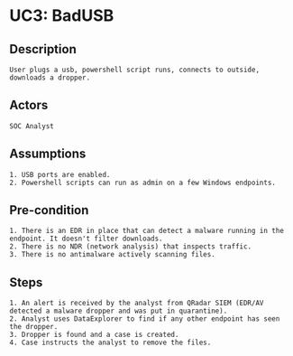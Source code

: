 # UC3: BadUSB
## Description
	User plugs a usb, powershell script runs, connects to outside, downloads a dropper.
## Actors
	SOC Analyst
## Assumptions
	1. USB ports are enabled.
	2. Powershell scripts can run as admin on a few Windows endpoints.
## Pre-condition
	1. There is an EDR in place that can detect a malware running in the endpoint. It doesn't filter downloads.
	2. There is no NDR (network analysis) that inspects traffic.
	3. There is no antimalware actively scanning files.
## Steps
	1. An alert is received by the analyst from QRadar SIEM (EDR/AV detected a malware dropper and was put in quarantine).
	2. Analyst uses DataExplorer to find if any other endpoint has seen the dropper.
	3. Dropper is found and a case is created.
	4. Case instructs the analyst to remove the files.
	